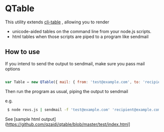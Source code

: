 QTable
======

This utility extends [cli-table](https://github.com/visionmedia/cli-table) , allowing you to render 
- unicode-aided tables on the command line from your node.js scripts.
- html tables when those scripts are piped to a program like sendmail

## How to use

If you intend to send the output to sendmail, make sure you pass mail options

```js

var Table = new QTable({ mail: { from: 'test@example.com', to: 'recipient@example.com', subject: 'Daily performance summary' },...});

```

Then run the program as usual, piping the output to sendmail

e.g.

```bash
 $ node revs.js | sendmail -f 'test@example.com' 'recipient@example.com' 
```

See [sample html output](https://github.com/qzaidi/qtable/blob/master/test/index.html]
